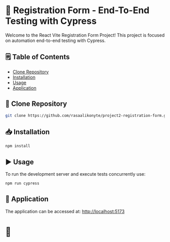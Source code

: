 # 🎯 Registration Form - End-To-End Testing with Cypress

Welcome to the React Vite Registration Form Project! This project is focused on automation end-to-end testing with Cypress.

## 🗒️ Table of Contents

- [Clone Repository](#clone-repository)
- [Installation](#installation)
- [Usage](#usage)
- [Application](#application)

## 👥 Clone Repository

```bash
git clone https://github.com/rasaalikonyte/project2-registration-form.git
```

## 📥 Installation

```bash
npm install
```

## ▶ Usage

To run the development server and execute tests concurrently use:

```bash
npm run cypress
```

## 🔎 Application

The application can be accessed at: [http://localhost:5173](http://localhost:5173)

# 🏁
